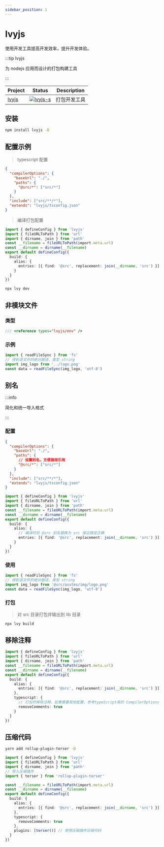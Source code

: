 ```yaml
---
sidebar_position: 1
---
```


# lvyjs

使用开发工具提高开发效率，提升开发体验。

:::tip lvyjs

为 nodejs 应用而设计的打包构建工具

:::

| Project | Status                | Description  |
| ------- | --------------------- | ------------ |
| [lvyjs] | [![lvyjs-s]][lvyjs-p] | 打包开发工具 |

[lvyjs]: https://github.com/lvyjs/core
[lvyjs-s]: https://img.shields.io/npm/v/lvyjs.svg
[lvyjs-p]: https://www.npmjs.com/package/lvyjs

## 安装

```sh
npm install lvyjs -D
```

## 配置示例

> typescript 配置

```json title="./tsconfig.json"
{
  "compilerOptions": {
    "baseUrl": "./",
    "paths": {
      "@src/*": ["src/*"]
    }
  },
  "include": ["src/**/*"],
  "extends": "lvyjs/tsconfig.json"
}
```

> 编译打包配置

```ts title="./lvy.config.ts"
import { defineConfig } from 'lvyjs'
import { fileURLToPath } from 'url'
import { dirname, join } from 'path'
const __filename = fileURLToPath(import.meta.url)
const __dirname = dirname(__filename)
export default defineConfig({
  build: {
    alias: {
      entries: [{ find: '@src', replacement: join(__dirname, 'src') }]
    }
  }
})
```

```sh
npx lvy dev
```

## 非模块文件

### 类型

```ts title="src/end.d.ts"
/// <reference types="lvyjs/env" />
```

### 示例

```ts
import { readFileSync } from 'fs'
// 得到该文件的绝对路径，类型 string
import img_logo from '../logo.png'
const data = readFileSync(img_logo, 'utf-8')
```

## 别名

:::info

简化和统一导入格式

:::

### 配置

```json title="./tsconfig.json"
{
  "compilerOptions": {
    "baseUrl": "./",
    "paths": {
      // 设置别名，方便路径引用
      "@src/*": ["src/*"]
    }
  },
  "include": ["src/**/*"],
  "extends": "lvyjs/tsconfig.json"
}
```

```ts title="./lvy.config.ts"
import { defineConfig } from 'lvyjs'
import { fileURLToPath } from 'url'
import { dirname, join } from 'path'
const __filename = fileURLToPath(import.meta.url)
const __dirname = dirname(__filename)
export default defineConfig({
  build: {
    alias: {
      // 编译时将 @src 别名替换为 src 保证路径正确
      entries: [{ find: '@src', replacement: join(__dirname, 'src') }]
    }
  }
})
```

### 使用

```ts
import { readFileSync } from 'fs'
// 得到该文件的绝对路径，类型 string
import img_logo from '@src/asstes/img/logo.png'
const data = readFileSync(img_logo, 'utf-8')
```

### 打包

> 对 src 目录打包并输出到 lib 目录

```sh
npx lvy build
```

## 移除注释

```ts title="./lvy.config.ts"
import { defineConfig } from 'lvyjs'
import { fileURLToPath } from 'url'
import { dirname, join } from 'path'
const __filename = fileURLToPath(import.meta.url)
const __dirname = dirname(__filename)
export default defineConfig({
  build: {
    alias: {
      entries: [{ find: '@src', replacement: join(__dirname, 'src') }]
    },
    typescript: {
      // 打包时移除注释，如果需要其他配置，参考typeScript库的 CompilerOptions
      removeComments: true
    }
  }
})
```

## 压缩代码

```sh title="安装压缩插件"
yarn add rollup-plugin-terser -D
```

```ts title="./lvy.config.ts"
import { defineConfig } from 'lvyjs'
import { fileURLToPath } from 'url'
import { dirname, join } from 'path'
// 导入压缩插件
import { terser } from 'rollup-plugin-terser'

const __filename = fileURLToPath(import.meta.url)
const __dirname = dirname(__filename)
export default defineConfig({
  build: {
    alias: {
      entries: [{ find: '@src', replacement: join(__dirname, 'src') }]
    },
    typescript: {
      removeComments: true
    },
    plugins: [terser()] // 使用压缩插件压缩代码
  }
})
```
